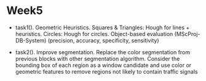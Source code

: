 # Week5

  - task1(). Geometric Heuristics. Squares & Triangles: Hough for lines + heuristics. 
	Circles: Hough for circles. Object-based evaluation (MScProj-DB-System)
	(precision, accuracy, specificity, sensitivity)
  
  - task2(). Improve segmentation. Replace the color segmentation from previous blocks with other
	segmentation algorithm. Consider the bounding box of each region as a window candidate and use
	color or geometric features to remove regions not likely to contain traffic signals


